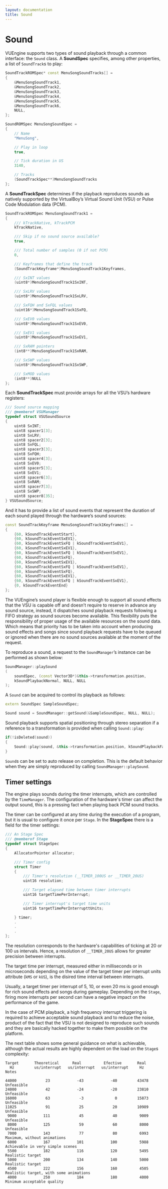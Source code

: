 ```yaml
---
layout: documentation
title: Sound
---
```


# Sound

VUEngine supports two types of sound playback through a common interface: the `Sound` class. A **SoundSpec** specifies, among other properties, a list of `SoundTrack`s to play:

```cpp
SoundTrackROMSpec* const MenuSongSoundTracks[] =
{
    &MenuSongSoundTrack1,
    &MenuSongSoundTrack2,
    &MenuSongSoundTrack3,
    &MenuSongSoundTrack4,
    &MenuSongSoundTrack5,
    &MenuSongSoundTrack6,
    NULL,
};

SoundROMSpec MenuSongSoundSpec =
{
    // Name
    "MenuSong",

    // Play in loop
    true,

    // Tick duration in US
    3140,

    // Tracks
    (SoundTrackSpec**)MenuSongSoundTracks
};
```

A **SoundTrackSpec** determines if the playback reproduces sounds as natively supported by the VirtualBoy’s Virtual Sound Unit (VSU) or Pulse Code Modulation data (PCM).

```cpp
SoundTrackROMSpec MenuSongSoundTrack1 =
{
    /// kTrackNative, kTrackPCM
    kTrackNative,

    /// Skip if no sound source available?
    true,

    /// Total number of samples (0 if not PCM)
    0,

    /// Keyframes that define the track
    (SoundTrackKeyframe*)MenuSongSoundTrack1Keyframes,

    /// SxINT values
    (uint8*)MenuSongSoundTrack1SxINT,

    /// SxLRV values
    (uint8*)MenuSongSoundTrack1SxLRV,

    /// SxFQH and SxFQL values
    (uint16*)MenuSongSoundTrack1SxFQ,

    /// SxEV0 values
    (uint8*)MenuSongSoundTrack1SxEV0,

    /// SxEV1 values
    (uint8*)MenuSongSoundTrack1SxEV1,

    /// SxRAM pointers
    (int8**)MenuSongSoundTrack1SxRAM,

    /// SxSWP values
    (uint8*)MenuSongSoundTrack1SxSWP,

    /// SxMOD values
    (int8**)NULL
};
```

Each **SoundTrackSpec** must provide arrays for all the VSU’s hardware registers:

```cpp
/// Sound source mapping
/// @memberof VSUManager
typedef struct VSUSoundSource
{
	uint8 SxINT;
	uint8 spacer1[3];
	uint8 SxLRV;
	uint8 spacer2[3];
	uint8 SxFQL;
	uint8 spacer3[3];
	uint8 SxFQH;
	uint8 spacer4[3];
	uint8 SxEV0;
	uint8 spacer5[3];
	uint8 SxEV1;
	uint8 spacer6[3];
	uint8 SxRAM;
	uint8 spacer7[3];
	uint8 SxSWP;
	uint8 spacer8[35];
} VSUSoundSource;
```

And it has to provide a list of sound events that represent the duration of each sound played through the hardware’s sound sources:

```cpp
const SoundTrackKeyframe MenuSongSoundTrack1Keyframes[] =
{
	{60, kSoundTrackEventStart},
	{60, kSoundTrackEventSxEV1},
	{60, kSoundTrackEventSxFQ | kSoundTrackEventSxEV1},
	{60, kSoundTrackEventSxEV1},
	{60, kSoundTrackEventSxFQ | kSoundTrackEventSxEV1},
	{60, kSoundTrackEventSxFQ},
	{60, kSoundTrackEventSxEV1},
	{60, kSoundTrackEventSxFQ | kSoundTrackEventSxEV1},
	{60, kSoundTrackEventSxFQ},
	{60, kSoundTrackEventSxEV1},
	{60, kSoundTrackEventSxFQ | kSoundTrackEventSxEV1},
	{0, kSoundTrackEventEnd}
};
```

The VUEngine’s sound player is flexible enough to support all sound effects that the VSU is capable off and doesn’t require to reserve in advance any sound source, instead, it dispatches sound playback requests following a FIFO strategy as sound sources become available. This flexibility puts the responsibility of proper usage of the available resources on the sound data. Which means that priority has to be taken into account when producing sound effects and songs since sound playback requests have to be queued or ignored when there are no sound sources available at the moment of the request.

To reproduce a sound, a request to the `SoundManager`’s instance can be performed as shown below:

```cpp
SoundManager::playSound
(
    soundSpec, (const Vector3D*)&this->transformation.position,
    kSoundPlaybackNormal, NULL, NULL
);
```

A `Sound` can be acquired to control its playback as follows:

```cpp
extern SoundSpec SampleSoundSpec;

Sound sound = SoundManager::getSound(&SampleSoundSpec, NULL, NULL);
```

Sound playback supports spatial positioning through stereo separation if a reference to a transformation is provided when calling `Sound::play`:

```cpp
if(!isDeleted(sound))
{
    Sound::play(sound, &this->transformation.position, kSoundPlaybackFadeIn);
}
```

`Sound`s can be set to auto release on completion. This is the default behavior when they are simply reproduced by calling `SoundManager::playSound`.

## Timer settings

The engine plays sounds during the timer interrupts, which are controlled by the `TimeManager`. The configuration of the hardware's timer can affect the output sound, this is a pressing fact when playing back PCM sound tracks.

The timer can be configured at any time during the execution of a program, but it is usual to configure it once per `Stage`. In the **StageSpec** there is a field for the timer settings:

```cpp
/// An Stage Spec
/// @memberof Stage
typedef struct StageSpec
{
	AllocatorPointer allocator;

	/// Timer config
	struct Timer
	{
		/// Timer's resolution (__TIMER_100US or __TIMER_20US)
		uint16 resolution;

		/// Target elapsed time between timer interrupts
		uint16 targetTimePerInterrupt;

		/// Timer interrupt's target time units
		uint16 targetTimePerInterrupttUnits;

	} timer;
    .
    .
    .
};
```

The resolution corresponds to the hardware's capabilities of ticking at 20 or 100 us intervals. Hence, a resolution of `__TIMER_20US` allows for greater precision between interrupts.

The target time per interrupt, measured either in milliseconds or in microseconds depending on the value of the target timer per interrupt units attribute (`kMS` or `kUS`), is the disired time interval between interrupts.

Usually, a target timer per interrupt of 5, 10, or even 20 ms is good enough for rich sound effects and songs during gameplay. Depending on the `Stage`, firing more interrupts per second can have a negative impact on the performance of the game.

In the case of PCM playback, a high frequency interrupt triggering is required to achieve acceptable sound playback and to reduce the noise, product of the fact that the VSU is not designed to reproduce such sounds and they are basically hacked together to make them possible on the platform.

The next table shows some general guidance on what is achievable, although the actual results are highly dependent on the load on the `Stage`s complexity:

```
Target       Theoretical      Real          Efective       Real            
  Hz         us/interrupt   us/interrupt   us/interrupt     Hz         Notes

44000             23            -43            -40         43478        Unfeasible
24000             42            -24            -20         23810        Unfeasible
16000             63             -3              0         15873        Unfeasible
11025             91             25             20         10989        Unfeasible
 9000            111             45             40          9009        Unfeasible
 8000            125             59             60          8000        Unfeasible
 7000            143             77             80          6993        Maximum, without animations
 6000            167            101            100          5988        Achievable in very simple scenes
 5500            182            116            120          5495        Realistic target
 5000            200            134            140          5000        Realistic target
 4500            222            156            160          4505        Realistic target, with some animations
 4000            250            184            180          4000        Minimum acceptable quality
```